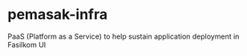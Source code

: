 # pemasak-infra
PaaS (Platform as a Service) to help sustain application deployment in Fasilkom UI

